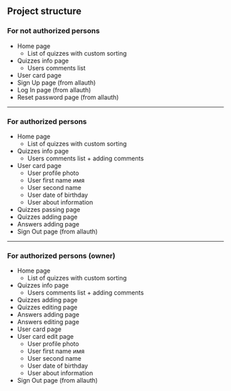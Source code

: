 ## Project structure
### For not authorized persons
* Home page
   - List of quizzes with custom sorting
* Quizzes info page
   - Users comments list
* User card page
* Sign Up page (from allauth)
* Log In page (from allauth)
* Reset password page (from allauth)
---
### For authorized persons
* Home page
   - List of quizzes with custom sorting
* Quizzes info page
   - Users comments list + adding comments
* User card page
   - User profile photo
   - User first name имя
   - User second name
   - User date of birthday
   - User about information
* Quizzes passing page
* Quizzes adding page
* Answers adding page
* Sign Out page (from allauth)
---
### For authorized persons (owner)
* Home page
   - List of quizzes with custom sorting
* Quizzes info page
   - Users comments list + adding comments
* Quizzes adding page
* Quizzes editing page
* Answers adding page
* Answers editing page
* User card page
* User card edit page
   - User profile photo
   - User first name имя
   - User second name
   - User date of birthday
   - User about information
* Sign Out page (from allauth)




